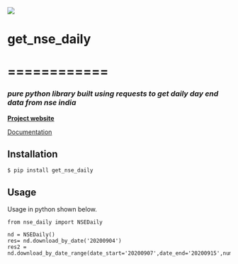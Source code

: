 [![](https://i.imgur.com/kQOtbBk.png)](https://v33rh0ra.github.io/get_nse_daily/)
# get_nse_daily
# ============
### _pure python library built using requests to get daily day end data from nse india_
[**Project website**](https://v33rh0ra.github.io/get_nse_daily/nse_daily/index.html)

[Documentation]

[Documentation]: https://v33rh0ra.github.io/get_nse_daily/nse_daily/index.html

Installation
------------

    $ pip install get_nse_daily


Usage
-----
Usage in python shown below.

    from nse_daily import NSEDaily
    
    nd = NSEDaily()
    res= nd.download_by_date('20200904')
    res2 = nd.download_by_date_range(date_start='20200907',date_end='20200915',num_workers=3)



